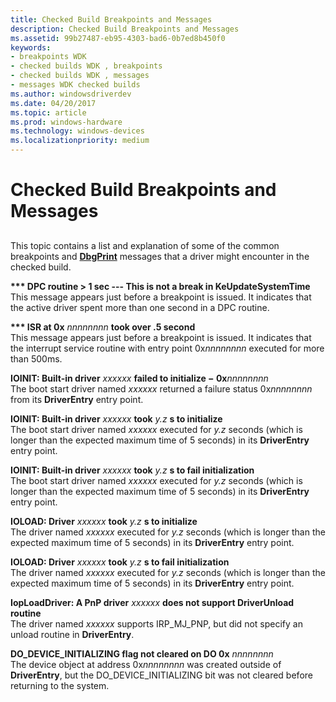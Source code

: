 ```yaml
---
title: Checked Build Breakpoints and Messages
description: Checked Build Breakpoints and Messages
ms.assetid: 99b27487-eb95-4303-bad6-0b7ed8b450f0
keywords:
- breakpoints WDK
- checked builds WDK , breakpoints
- checked builds WDK , messages
- messages WDK checked builds
ms.author: windowsdriverdev
ms.date: 04/20/2017
ms.topic: article
ms.prod: windows-hardware
ms.technology: windows-devices
ms.localizationpriority: medium
---
```


# Checked Build Breakpoints and Messages


## <span id="ddk_checked_build_breakpoints_and_messages_tools"></span><span id="DDK_CHECKED_BUILD_BREAKPOINTS_AND_MESSAGES_TOOLS"></span>


This topic contains a list and explanation of some of the common breakpoints and [**DbgPrint**](https://msdn.microsoft.com/library/windows/hardware/ff543632) messages that a driver might encounter in the checked build.

<span id="____DPC_routine___1_sec_---_This_is_not_a_break_in_KeUpdateSystemTime"></span><span id="____dpc_routine___1_sec_---_this_is_not_a_break_in_keupdatesystemtime"></span><span id="____DPC_ROUTINE___1_SEC_---_THIS_IS_NOT_A_BREAK_IN_KEUPDATESYSTEMTIME"></span>**\*\*\* DPC routine &gt; 1 sec --- This is not a break in KeUpdateSystemTime**  
This message appears just before a breakpoint is issued. It indicates that the active driver spent more than one second in a DPC routine.

<span id="____isr_at_0x_________________nnnnnnnn_________________took_over_.5_second"></span><span id="____ISR_AT_0X_________________NNNNNNNN_________________TOOK_OVER_.5_SECOND"></span>**\*\*\* ISR at 0x** *nnnnnnnn* **took over .5 second**  
This message appears just before a breakpoint is issued. It indicates that the interrupt service routine with entry point 0x*nnnnnnnn* executed for more than 500ms.

<span id="IOINIT__Built-in_driver__________________xxxxxx_________________failed_to_initialize___0xnnnnnnnn"></span><span id="ioinit__built-in_driver__________________xxxxxx_________________failed_to_initialize___0xnnnnnnnn"></span><span id="IOINIT__BUILT-IN_DRIVER__________________XXXXXX_________________FAILED_TO_INITIALIZE___0XNNNNNNNN"></span>**IOINIT: Built-in driver** *xxxxxx* **failed to initialize − 0x***nnnnnnnn*  
The boot start driver named *xxxxxx* returned a failure status 0x*nnnnnnnn* from its **DriverEntry** entry point.

<span id="IOINIT__Built-in_driver__________________xxxxxx_________________took__________________y.z________________s_to_initialize"></span><span id="ioinit__built-in_driver__________________xxxxxx_________________took__________________y.z________________s_to_initialize"></span><span id="IOINIT__BUILT-IN_DRIVER__________________XXXXXX_________________TOOK__________________Y.Z________________S_TO_INITIALIZE"></span>**IOINIT: Built-in driver** *xxxxxx* **took** *y.z* **s to initialize**  
The boot start driver named *xxxxxx* executed for *y.z* seconds (which is longer than the expected maximum time of 5 seconds) in its **DriverEntry** entry point.

<span id="IOINIT__Built-in_driver__________________xxxxxx_________________took__________________y.z________________s_to_fail_initialization"></span><span id="ioinit__built-in_driver__________________xxxxxx_________________took__________________y.z________________s_to_fail_initialization"></span><span id="IOINIT__BUILT-IN_DRIVER__________________XXXXXX_________________TOOK__________________Y.Z________________S_TO_FAIL_INITIALIZATION"></span>**IOINIT: Built-in driver** *xxxxxx* **took** *y.z* **s to fail initialization**  
The boot start driver named *xxxxxx* executed for *y.z* seconds (which is longer than the expected maximum time of 5 seconds) in its **DriverEntry** entry point.

<span id="ioload__driver__________________xxxxxx_________________took__________________y.z________________s_to_initialize"></span><span id="IOLOAD__DRIVER__________________XXXXXX_________________TOOK__________________Y.Z________________S_TO_INITIALIZE"></span>**IOLOAD: Driver** *xxxxxx* **took** *y.z* **s to initialize**  
The driver named *xxxxxx* executed for *y.z* seconds (which is longer than the expected maximum time of 5 seconds) in its **DriverEntry** entry point.

<span id="ioload__driver__________________xxxxxx_________________took__________________y.z________________s_to_fail_initialization"></span><span id="IOLOAD__DRIVER__________________XXXXXX_________________TOOK__________________Y.Z________________S_TO_FAIL_INITIALIZATION"></span>**IOLOAD: Driver** *xxxxxx* **took** *y.z* **s to fail initialization**  
The driver named *xxxxxx* executed for *y.z* seconds (which is longer than the expected maximum time of 5 seconds) in its **DriverEntry** entry point.

<span id="IopLoadDriver__A_PnP_driver__________________xxxxxx_________________does_not_support_DriverUnload_routine"></span><span id="ioploaddriver__a_pnp_driver__________________xxxxxx_________________does_not_support_driverunload_routine"></span><span id="IOPLOADDRIVER__A_PNP_DRIVER__________________XXXXXX_________________DOES_NOT_SUPPORT_DRIVERUNLOAD_ROUTINE"></span>**IopLoadDriver: A PnP driver** *xxxxxx* **does not support DriverUnload routine**  
The driver named *xxxxxx* supports IRP\_MJ\_PNP, but did not specify an unload routine in **DriverEntry**.

<span id="DO_DEVICE_INITIALIZING_flag_not_cleared_on_DO_0x_________________nnnnnnnn"></span><span id="do_device_initializing_flag_not_cleared_on_do_0x_________________nnnnnnnn"></span><span id="DO_DEVICE_INITIALIZING_FLAG_NOT_CLEARED_ON_DO_0X_________________NNNNNNNN"></span>**DO\_DEVICE\_INITIALIZING flag not cleared on DO 0x** *nnnnnnnn*  
The device object at address 0x*nnnnnnnn* was created outside of **DriverEntry**, but the DO\_DEVICE\_INITIALIZING bit was not cleared before returning to the system.

 

 





